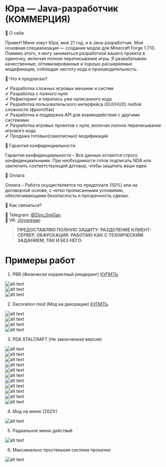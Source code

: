 # Юра — Java-разработчик (КОММЕРЦИЯ)
🔹 О себе  

Привет! Меня зовут Юра, мне 21 год, и я Java-разработчик. Моя основная специализация — создание модов для Minecraft Forge 1.7.10. Помимо этого, я могу заниматься разработкой вашего проекта в одиночку, включая полное переписывание игры. Я разрабатываю качественные, оптимизированные и хорошо расширяемые модификации, соблюдая чистоту кода и производительность.  

🔹 Что я предлагаю?  

✔ Разработка сложных игровых механик и систем  
✔ Разработка с полного нуля  
✔ Рефакторинг и перепись уже написанного кода  
✔ Разработка пользовательского интерфейса (GUI/HUD) любой сложности (фронт/бэк)  
✔ Разработка и поддержка API для взаимодействия с другими системами  
✔ Разработка игровых проектов с нуля, включая полное переписывание игрового кода  
✔ Продажа готовых(самописных) модификаций

🔹 Гарантия конфиденциальности  

Гарантия конфиденциальности – Все данные остаются строго конфиденциальными. При необходимости готов подписать NDA или заключить соответствующий договор, чтобы защитить ваши идеи.  

🔹 Оплата  

Оплата – Работа осуществляется по предоплате (50%) или на договорной основе, с четко прописанными условиями, обеспечивающими безопасность и прозрачность сделки.  

🔹 Как связаться?  

📩 Telegram: [@Zloy_GreGan](https://t.me/Zloy_GreGan)  
📩 VK: [zloygregan](vk.com/zloygregan)  

>__ПРЕДОСТАВЛЯЮ ПОЛНУЮ ЗАЩИТУ: РАЗДЕЛЕНИЕ КЛИЕНТ-СЕРВЕР, ОБФУСКАЦИЯ.__
__РАБОТАЮ КАК С ТЕХНИЧЕСКИМ ЗАДАНИЕМ, ТАК И БЕЗ НЕГО.__



# Примеры работ
1. PBR (Физически корректный рендеринг) [КУПИТЬ](sale/SALE_PBR.md)
   
![alt text](screenshots/pbr/0.png "PBR")  
![alt text](screenshots/pbr/1.png "PBR")  
![alt text](screenshots/pbr/2.png "PBR")  

2. Decoration mod (Мод на декорации) [КУПИТЬ](sale/SALE_DECOR.md)

![alt text](screenshots/decor/0.png "DECOR")  
![alt text](screenshots/decor/1.png "DECOR")  
![alt text](screenshots/decor/2.png "DECOR")  
![alt text](screenshots/decor/3.png "DECOR")  

3. PDA STALCRAFT (Не законченная версия)

![alt text](screenshots/pda_stalcraft/0.png "PDA_STALCRAFT")  
![alt text](screenshots/pda_stalcraft/1.png "PDA_STALCRAFT")  
![alt text](screenshots/pda_stalcraft/2.png "PDA_STALCRAFT")  
![alt text](screenshots/pda_stalcraft/3.png "PDA_STALCRAFT")  
![alt text](screenshots/pda_stalcraft/4.png "PDA_STALCRAFT")  
![alt text](screenshots/pda_stalcraft/5.png "PDA_STALCRAFT")  
![alt text](screenshots/pda_stalcraft/6.png "PDA_STALCRAFT")  
![alt text](screenshots/pda_stalcraft/7.png "PDA_STALCRAFT")  
![alt text](screenshots/pda_stalcraft/8.png "PDA_STALCRAFT")  
![alt text](screenshots/pda_stalcraft/9.png "PDA_STALCRAFT")  
![alt text](screenshots/pda_stalcraft/10.png "PDA_STALCRAFT")  

4. Мод на меню (2021г)

![alt text](screenshots/menu_2021/0.png "MENU_2021")  

5. Радиальное меню действий

![alt text](screenshots/radial_menu/0.png "RADIAL_MENU")  

6. Максимально простенькая система прокачки

![alt text](screenshots/minimal_pumping/0.png "PUMPING")  
